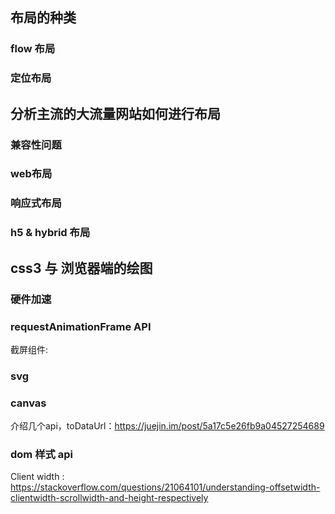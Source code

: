 
## 布局的种类

### flow 布局

### 定位布局

## 分析主流的大流量网站如何进行布局
### 兼容性问题

### web布局

### 响应式布局

### h5 & hybrid 布局

## css3 与 浏览器端的绘图

### 硬件加速

### requestAnimationFrame API
截屏组件:

### svg

### canvas
介绍几个api，toDataUrl：https://juejin.im/post/5a17c5e26fb9a04527254689

### dom 样式 api
Client width : https://stackoverflow.com/questions/21064101/understanding-offsetwidth-clientwidth-scrollwidth-and-height-respectively


